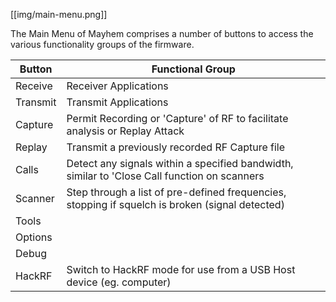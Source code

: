 [[img/main-menu.png]]

The Main Menu of Mayhem comprises a number of buttons to access the various functionality groups of the firmware.

|Button|Functional Group|
|------|----------------|
|Receive|Receiver Applications|
|Transmit|Transmit Applications|
|Capture|Permit Recording or 'Capture' of RF to facilitate analysis or Replay Attack|
|Replay|Transmit a previously recorded RF Capture file|
|Calls|Detect any signals within a specified bandwidth, similar to 'Close Call function on scanners|
|Scanner|Step through a list of pre-defined frequencies, stopping if squelch is broken (signal detected)|
|Tools||
|Options||
|Debug||
|HackRF|Switch to HackRF mode for use from a USB Host device (eg. computer)|

